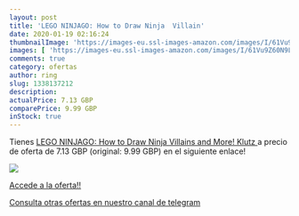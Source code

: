 ```yaml
---
layout: post
title: 'LEGO NINJAGO: How to Draw Ninja  Villain'
date: 2020-01-19 02:16:24
thumbnailImage: 'https://images-eu.ssl-images-amazon.com/images/I/61Vu9Z60N9L._SL200_.jpg'
images: [ 'https://images-eu.ssl-images-amazon.com/images/I/61Vu9Z60N9L._SL200_.jpg' ]
comments: true
category: ofertas
author: ring
slug: 1338137212
description:
actualPrice: 7.13 GBP
comparePrice: 9.99 GBP
inStock: true
---
```


Tienes [LEGO NINJAGO: How to Draw Ninja  Villains and More!  Klutz ](https://www.amazon.com/dp/1338137212/?tag=redken08-20) a precio de oferta de 7.13 GBP (original: 9.99 GBP) en el siguiente enlace!

[![](https://images-eu.ssl-images-amazon.com/images/I/61Vu9Z60N9L._SL200_.jpg)](https://www.amazon.com/dp/1338137212/?tag=redken08-20)

[Accede a la oferta!!](https://www.amazon.com/dp/1338137212/?tag=redken08-20)

[Consulta otras ofertas en nuestro canal de telegram](https://t.me/s/ofertas25)
